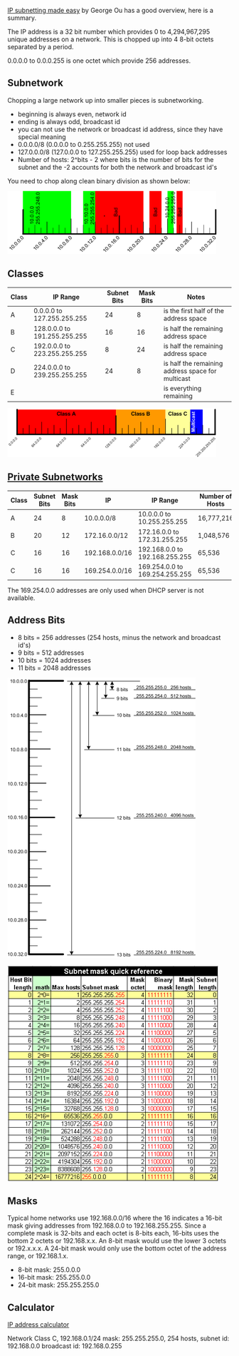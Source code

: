 
[IP subnetting made easy](http://www.techrepublic.com/blog/data-center/ip-subnetting-made-easy-125343/) by George Ou has a good overview, here is a summary.

The IP address is a 32 bit number which provides 0 to 4,294,967,295 unique addresses on a 
network. This is chopped up into 4 8-bit octets separated by a period.

0.0.0.0 to 0.0.0.255 is one octet which provide 256 addresses.

## Subnetwork

Chopping a large network up into smaller pieces is subnetworking.

* beginning is always even, network id
* ending is always odd, broadcast id
* you can not use the network or broadcast id address, since they have special meaning
* 0.0.0.0/8 (0.0.0.0 to 0.255.255.255) not used
* 127.0.0.0/8 (127.0.0.0 to 127.255.255.255) used for loop back addresses
* Number of hosts: 2^bits - 2 where bits is the number of bits for the subnet and the -2 
accounts for both the network and broadcast id's

You need to chop along clean binary division as shown below:

![](img/subnetting_b.png)

## Classes

|Class | IP Range | Subnet Bits | Mask Bits | Notes |
|------|----------|-------------|-----------|-------|
| A | 0.0.0.0 to 127.255.255.255   | 24 | 8  | is the first half of the address space |
| B | 128.0.0.0 to 191.255.255.255 | 16 | 16 | is half the remaining address space |
| C | 192.0.0.0 to 223.255.255.255 | 8  | 24 | is half the remaining address space|
| D | 224.0.0.0 to 239.255.255.255 | 24 | 8  | is half the remaining address space for multicast |
| E | | | | is everything remaining |

![](img/subnetting_h.png)

## [Private Subnetworks](http://en.wikipedia.org/wiki/Private_network)

| Class | Subnet Bits | Mask Bits | IP | IP Range | Number of Hosts|
|-------|-------------|-----------|----|----------|----------------|
| A     | 24 | 8 | 10.0.0.0/8     | 10.0.0.0 to 10.255.255.255     | 16,777,216 |
| B     | 20 | 12| 172.16.0.0/12  | 172.16.0.0 to 172.31.255.255   | 1,048,576 |
| C     | 16 | 16| 192.168.0.0/16 | 192.168.0.0 to 192.168.255.255 | 65,536 |
| C     | 16 | 16| 169.254.0.0/16 | 169.254.0.0 to 169.254.255.255 | 65,536 |

The 169.254.0.0 addresses are only used when DHCP server is not available.

## Address Bits

* 8 bits = 256 addresses (254 hosts, minus the network and broadcast id's)
* 9 bits = 512 addresses
* 10 bits = 1024 addresses
* 11 bits = 2048 addresses

![](img/subnetting_a.png)




![](img/subnetting_c.png)

## Masks

Typical home networks use 192.168.0.0/16 where the 16 indicates a 16-bit mask giving 
addresses from 192.168.0.0 to 192.168.255.255. Since a complete mask is 32-bits and each 
octet is 8-bits each, 16-bits uses the bottom 2 octets or 192.168.x.x. An 8-bit mask 
would use the lower 3 octets or 192.x.x.x. A 24-bit mask would only use the bottom octet
of the address range, or 192.168.1.x.

* 8-bit mask: 255.0.0.0
* 16-bit mask: 255.255.0.0
* 24-bit mask: 255.255.255.0

## Calculator

[IP address calculator](http://www.subnet-calculator.com)

Network Class C, 192.168.0.1/24 mask: 255.255.255.0, 254 hosts, subnet id: 192.168.0.0 broadcast id: 192.168.0.255
